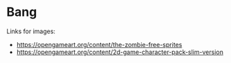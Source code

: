 # Bang

Links for images:
* https://opengameart.org/content/the-zombie-free-sprites
* https://opengameart.org/content/2d-game-character-pack-slim-version